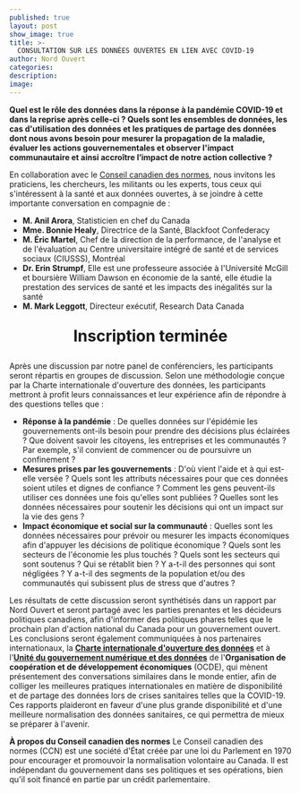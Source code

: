 ```yaml
---
published: true
layout: post
show_image: true
title: >-
  CONSULTATION SUR LES DONNÉES OUVERTES EN LIEN AVEC COVID-19
author: Nord Ouvert
categories:
description: 
image: 
---
```

**Quel est le rôle des données dans la réponse à la pandémie COVID-19 et dans la reprise après celle-ci ? Quels sont les ensembles de données, les cas d'utilisation des données et les pratiques de partage des données dont nous avons besoin pour mesurer la propagation de la maladie, évaluer les actions gouvernementales et observer l'impact communautaire et ainsi accroître l’impact de notre action collective ?**

En collaboration avec le [Conseil canadien des normes](https://www.scc.ca/), nous invitons les praticiens, les chercheurs, les militants ou les experts, tous ceux qui s'intéressent à la santé et aux données ouvertes, à se joindre à cette importante conversation en compagnie de :

* **M. Anil Arora**, Statisticien en chef du Canada
* **Mme. Bonnie Healy**, Directrice de la Santé, Blackfoot Confederacy
* **M. Éric Martel**, Chef de la direction de la performance, de l'analyse et de l'évaluation au Centre universitaire intégré de santé et de services sociaux (CIUSSS), Montréal
* **Dr. Erin Strumpf**, Elle est une professeure associée à l'Université McGill et boursière William Dawson en économie de la santé, elle étudie la prestation des services de santé et les impacts des inégalités sur la santé
* **M. Mark Leggott**, Directeur exécutif, Research Data Canada

<p style="text-align:center; font-size: 2em;">
  <b>Inscription terminée</b>
</p>

Après une discussion par notre panel de conférenciers, les participants seront répartis en groupes de discussion. Selon une méthodologie conçue par la Charte internationale d'ouverture des données, les participants mettront à profit leurs connaissances et leur expérience afin de répondre à des questions telles que :

* **Réponse à la pandémie** : De quelles données sur l'épidémie les gouvernements ont-ils besoin pour prendre des décisions plus éclairées ? Que doivent savoir les citoyens, les entreprises et les communautés ? Par exemple, s'il convient de commencer ou de poursuivre un confinement ?
* **Mesures prises par les gouvernements** : D'où vient l'aide et à qui est-elle versée ? Quels sont les attributs nécessaires pour que ces données soient utiles et dignes de confiance ? Comment les gens peuvent-ils utiliser ces données une fois qu'elles sont publiées ? Quelles sont les données nécessaires pour soutenir les décisions qui ont un impact sur la vie des gens ?
* **Impact économique et social sur la communauté** : Quelles sont les données nécessaires pour prévoir ou mesurer les impacts économiques afin d'appuyer les décisions de politique économique ? Quels sont les secteurs de l'économie les plus touchés ? Quels sont les secteurs qui sont soutenus ? Qui se rétablit bien ? Y a-t-il des personnes qui sont négligées ? Y a-t-il des segments de la population et/ou des communautés qui subissent plus de stress que d'autres ?

Les résultats de cette discussion seront synthétisés dans un rapport par Nord Ouvert et seront  partagé avec les parties prenantes et les décideurs politiques canadiens, afin d'informer des politiques phares telles que le prochain plan d'action national du Canada pour un gouvernement ouvert. Les conclusions seront également communiquées à nos partenaires internationaux, la [**Charte internationale d'ouverture des données**](https://opendatacharter.net/) et à l'[**Unité du gouvernement numérique et des données**](https://oe.cd/digitalgov) de l'**Organisation de coopération et de développement économiques** (OCDE), qui mènent présentement des conversations similaires dans le monde entier, afin de colliger les meilleures pratiques internationales en matière de disponibilité et de partage des données lors de crises sanitaires telles que la COVID-19. Ces rapports plaideront en faveur d'une plus grande disponibilité et d'une meilleure normalisation des données sanitaires, ce qui permettra de mieux se préparer à l'avenir.

**À propos du Conseil canadien des normes** Le Conseil canadien des normes (CCN) est une société d'État créée par une loi du Parlement en 1970 pour encourager et promouvoir la normalisation volontaire au Canada. Il est indépendant du gouvernement dans ses politiques et ses opérations, bien qu'il soit financé en partie par un crédit parlementaire.
